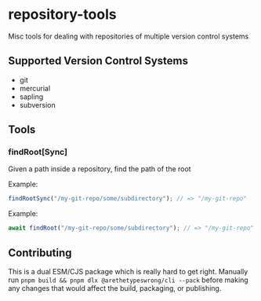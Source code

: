 # repository-tools

Misc tools for dealing with repositories of multiple version control systems

## Supported Version Control Systems

- git
- mercurial
- sapling
- subversion

## Tools

### findRoot[Sync]

Given a path inside a repository, find the path of the root

Example:

```ts
findRootSync("/my-git-repo/some/subdirectory"); // => "/my-git-repo"
```

Example:

```ts
await findRoot("/my-git-repo/some/subdirectory"); // => "/my-git-repo"
```

## Contributing

This is a dual ESM/CJS package which is really hard to get right. Manually run `pnpm build && pnpm dlx @arethetypeswrong/cli --pack` before making any changes that would affect the build, packaging, or publishing.
